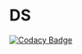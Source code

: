 # DS

[![Codacy Badge](https://api.codacy.com/project/badge/Grade/297ff2735b2d41db93f85d808704bfff)](https://app.codacy.com/app/r888800009/DS?utm_source=github.com&utm_medium=referral&utm_content=OwO-OwO-Group/DS&utm_campaign=Badge_Grade_Settings)